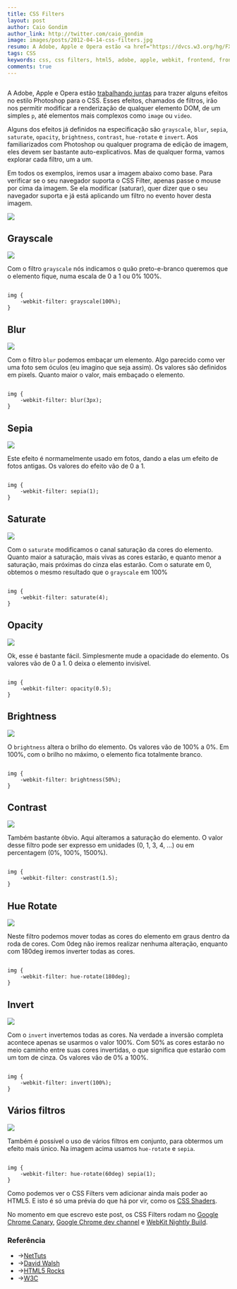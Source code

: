 ```yaml
---
title: CSS Filters
layout: post
author: Caio Gondim
author_link: http://twitter.com/caio_gondim
image: images/posts/2012-04-14-css-filters.jpg
resumo: A Adobe, Apple e Opera estão <a href="https://dvcs.w3.org/hg/FXTF/raw-file/tip/filters/index.html">trabalhando juntas</a> para trazer alguns efeitos no estilo Photoshop para o CSS. Esses efeitos, chamados de filtros, irão nos permitir modificar a renderização de qualquer elemento DOM, de um simples <code>p</code>, até elementos mais complexos como <code>image</code> ou <code>video</code>.
tags: CSS
keywords: css, css filters, html5, adobe, apple, webkit, frontend, front end, webdev, desenvolvimento web
comments: true
---
```

<style>

	#cssfilter-img-base:hover {
		-webkit-transition: all 1s linear;
	}

	#cssfilter-img-base:hover {
		-webkit-filter: saturate(4);
	}

</style>

<p><img src="/images/posts/2012-04-14-css-filters.jpg" alt=""></p>

A Adobe, Apple e Opera estão <a href="https://dvcs.w3.org/hg/FXTF/raw-file/tip/filters/index.html">trabalhando juntas</a> para trazer alguns efeitos no estilo Photoshop para o CSS.
Esses efeitos, chamados de filtros, irão nos permitir modificar a renderização de qualquer elemento DOM, de um simples <code>p</code>, até elementos mais complexos como <code>image</code> ou <code>video</code>.

Alguns dos efeitos já definidos na especificação são <code>grayscale</code>, <code>blur</code>, <code>sepia</code>, <code>saturate</code>, <code>opacity</code>, <code>brightness</code>, <code>contrast</code>, <code>hue-rotate</code> e <code>invert</code>.
Aos familiarizados com Photoshop ou qualquer programa de edição de imagem, eles devem ser bastante auto-explicativos.
Mas de qualquer forma, vamos explorar cada filtro, um a um.

Em todos os exemplos, iremos usar a imagem abaixo como base.
Para verificar se o seu navegador suporta o CSS Filter, apenas passe o mouse por cima da imagem. Se ela modificar (saturar), quer dizer que o seu navegador suporta e já está aplicando um filtro no evento hover desta imagem.

<p><img src="http://loopinfinito.com.br/images/posts/jeri.jpg" id="cssfilter-img-base" /></p>

## Grayscale
<p><img src="http://loopinfinito.com.br/images/posts/jeri-grayscale.png" /></p>
Com o filtro <code>grayscale</code> nós indicamos o quão preto-e-branco queremos que o elemento fique, numa escala de 0 a 1 ou 0% 100%.

<pre><code data-language="css">
img {
    -webkit-filter: grayscale(100%);
}
</code></pre>

## Blur
<p><img src="http://loopinfinito.com.br/images/posts/jeri-blur.png" /></p>
Com o filtro <code>blur</code> podemos embaçar um elemento. Algo parecido como ver uma foto sem óculos (eu imagino que seja assim).
Os valores são definidos em pixels. Quanto maior o valor, mais embaçado o elemento.

<pre><code data-language="css">
img {
    -webkit-filter: blur(3px);
}
</code></pre>

## Sepia
<p><img src="http://loopinfinito.com.br/images/posts/jeri-sepia.png" /></p>
Este efeito é normamelmente usado em fotos, dando a elas um efeito de fotos antigas.
Os valores do efeito vão de 0 a 1.

<pre><code data-language="css">
img {
    -webkit-filter: sepia(1);
}
</code></pre>

## Saturate
<p><img src="http://loopinfinito.com.br/images/posts/jeri-saturate.png" /></p>
Com o <code>saturate</code> modificamos o canal saturação da cores do elemento. 
Quanto maior a saturação, mais vivas as cores estarão, e quanto menor a saturação, mais próximas do cinza elas estarão.
Com o <ceode>saturate</ceode> em 0, obtemos o mesmo resultado que o <code>grayscale</code> em 100%

<pre><code data-language="css">
img {
    -webkit-filter: saturate(4);
}
</code></pre>

## Opacity
<p><img src="http://loopinfinito.com.br/images/posts/jeri-opacity.png" /></p>
Ok, esse é bastante fácil. Simplesmente mude a opacidade do elemento.
Os valores vão de 0 a 1. 0 deixa o elemento invisível.

<pre><code data-language="css">
img {
    -webkit-filter: opacity(0.5);
}
</code></pre>

## Brightness
<p><img src="http://loopinfinito.com.br/images/posts/jeri-brightness.png" /></p>
O <code>brightness</code> altera o brilho do elemento. Os valores vão de 100% a 0%. Em 100%, com o brilho no máximo, o elemento fica totalmente branco.

<pre><code data-language="css">
img {
    -webkit-filter: brightness(50%);
}
</code></pre>

## Contrast
<p><img src="http://loopinfinito.com.br/images/posts/jeri-contrast.png" /></p>
Também bastante óbvio. Aqui alteramos a saturação do elemento. 
O valor desse filtro pode ser expresso em unidades (0, 1, 3, 4, ...) ou em percentagem (0%, 100%, 1500%).

<pre><code data-language="css">
img {
    -webkit-filter: constrast(1.5);
}
</code></pre>

## Hue Rotate
<p><img src="http://loopinfinito.com.br/images/posts/jeri-hue-rotate.png" /></p>
Neste filtro podemos mover todas as cores do elemento em graus dentro da roda de cores.
Com 0deg não iremos realizar nenhuma alteração, enquanto com 180deg iremos inverter todas as cores.

<pre><code data-language="css">
img {
    -webkit-filter: hue-rotate(180deg);
}
</code></pre>

## Invert
<p><img src="http://loopinfinito.com.br/images/posts/jeri-invert.png" /></p>
Com o <code>invert</code> invertemos todas as cores.
Na verdade a inversão completa acontece apenas se usarmos o valor 100%.
Com 50% as cores estarão no meio caminho entre suas cores invertidas, o que significa que estarão com um tom de cinza.
Os valores vão de 0% a 100%.

<pre><code data-language="css">
img {
    -webkit-filter: invert(100%);
}
</code></pre>

## Vários filtros
<p><img src="http://loopinfinito.com.br/images/posts/jeri-various.png" /></p>
Também é possível o uso de vários filtros em conjunto, para obtermos um efeito mais único.
Na imagem acima usamos <code>hue-rotate</code> e <code>sepia</code>.

<pre><code data-language="css">
img {
    -webkit-filter: hue-rotate(60deg) sepia(1);
}
</code></pre>

Como podemos ver o CSS Filters vem adicionar ainda mais poder ao HTML5. E isto é só uma prévia do que há por vir, como os <a href="http://www.youtube.com/watch?v=NZRqnohI3m4">CSS Shaders</a>.

No momento em que escrevo este post, os CSS Filters rodam no <a href="http://tools.google.com/dlpage/chromesxs">Google Chrome Canary</a>, <a href="http://www.google.com/chrome/intl/en/eula_dev.html">Google Chrome dev channel</a> e <a href="http://nightly.webkit.org/">WebKit Nightly Build</a>.

<aside class="fonte">
	<h3>Referência</h3>
	<ul>
		<li>→<a href="http://net.tutsplus.com/tutorials/html-css-techniques/say-hello-to-css3-filters/">NetTuts</a></li>
		<li>→<a href="http://davidwalsh.name/css-filters">David Walsh</a></li>
		<li>→<a href="http://updates.html5rocks.com/2011/12/CSS-Filter-Effects-Landing-in-WebKit">HTML5 Rocks</a></li>
		<li>→<a href="https://dvcs.w3.org/hg/FXTF/raw-file/tip/filters/index.html">W3C</a></li>
	</ul>
</aside>